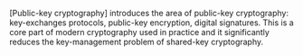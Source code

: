 [Public-key cryptography] introduces the area of public-key cryptography: 
key-exchanges protocols, public-key encryption, digital signatures. This is a 
core part of modern cryptography used in practice and it significantly reduces 
the key-management problem of shared-key cryptography.
